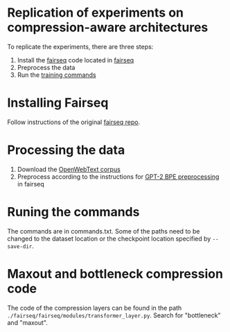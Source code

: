 # Replication of experiments on compression-aware architectures

To replicate the experiments, there are three steps:
1. Install the [fairseq](https://github.com/facebookresearch/fairseq) code located in [fairseq](./fairseq)
2. Preprocess the data
3. Run the [training commands](./commands.txt)

# Installing Fairseq

Follow instructions of the original [fairseq repo](https://github.com/pytorch/fairseq).

# Processing the data

1. Download the [OpenWebText corpus](https://skylion007.github.io/OpenWebTextCorpus/)
2. Preprocess according to the instructions for [GPT-2 BPE preprocessing](https://github.com/pytorch/fairseq/blob/main/examples/roberta/README.pretraining.md) in fairseq

# Runing the commands

The commands are in commands.txt. Some of the paths need to be changed to the dataset location or the checkpoint location specified by `--save-dir`.

# Maxout and bottleneck compression code

The code of the compression layers can be found in the path `./fairseq/fairseq/modules/transformer_layer.py`. Search for "bottleneck" and "maxout".
